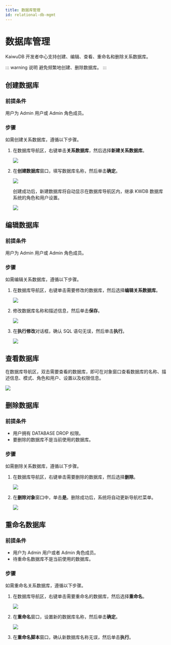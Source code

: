```yaml
---
title: 数据库管理
id: relational-db-mgmt
---
```


# 数据库管理

KaiwuDB 开发者中心支持创建、编辑、查看、重命名和删除关系数据库。

::: warning 说明
避免频繁地创建、删除数据库。
:::

## 创建数据库

### 前提条件

用户为 Admin 用户或 Admin 角色成员。

### 步骤

如需创建关系数据库，遵循以下步骤。

1. 在数据库导航区，右键单击**关系数据库**，然后选择**新建关系数据库**。

    ![](../../static/kdc/create-relational-db.png)

2. 在**创建数据库**窗口，填写数据库名称，然后单击**确定**。

    ![](../../static/kdc/create-relational-db-02.png)

    创建成功后，新建数据库将自动显示在数据库导航区内，继承 KWDB 数据库系统的角色和用户设置。

    ![](../../static/kdc/create-relational-db-03.png)

## 编辑数据库

### 前提条件

用户为 Admin 用户或 Admin 角色成员。

### 步骤

如需编辑关系数据库，遵循以下步骤。

1. 在数据库导航区，右键单击需要修改的数据库，然后选择**编辑关系数据库**。

    ![](../../static/kdc/edit-relational-db-01.png)

2. 修改数据库名称和描述信息，然后单击**保存**。

    ![](../../static/kdc/edit-relational-db-02.png)

3. 在**执行修改**对话框，确认 SQL 语句无误，然后单击**执行**。

    ![](../../static/kdc/edit-relational-db-03.png)

## 查看数据库

在数据库导航区，双击需要查看的数据库，即可在对象窗口查看数据库的名称、描述信息、模式、角色和用户、设置以及权限信息。

![](../../static/kdc/view-relational-db.png)

## 删除数据库

### 前提条件

- 用户拥有 DATABASE DROP 权限。
- 要删除的数据库不是当前使用的数据库。

### 步骤

如需删除关系数据库，遵循以下步骤。

1. 在数据库导航区，右键单击需要删除的数据库，然后选择**删除**。

    ![](../../static/kdc/delete-relational-db-01.png)

2. 在**删除对象**窗口中，单击**是**。删除成功后，系统将自动更新导航栏菜单。

    ![](../../static/kdc/delete-relational-db-02.png)

## 重命名数据库

### 前提条件

- 用户为 Admin 用户或者 Admin 角色成员。
- 待重命名数据库不是当前使用的数据库。

### 步骤

如需重命名关系数据库，遵循以下步骤。

1. 在数据库导航区，右键单击需要重命名的数据库，然后选择**重命名**。

    ![](../../static/kdc/rename-relational-db-01.png)

2. 在**重命名**窗口，设置新的数据库名称，然后单击**确定**。

    ![](../../static/kdc/rename-relational-db-02.png)

3. 在**重命名脚本**窗口，确认新数据库名称无误，然后单击**执行**。
